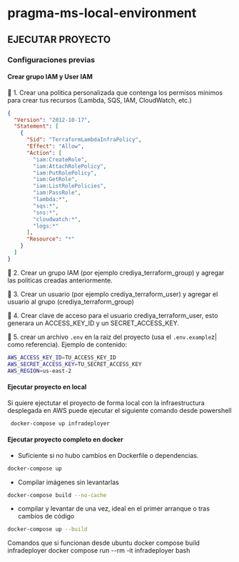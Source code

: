 # pragma-ms-local-environment


## EJECUTAR PROYECTO

### Configuraciones previas

#### Crear grupo IAM y User IAM

🧩 1. Crear una politica personalizada que contenga los permisos mínimos para crear tus recursos (Lambda, SQS, IAM, CloudWatch, etc.)
``` json
{
  "Version": "2012-10-17",
  "Statement": [
    {
      "Sid": "TerraformLambdaInfraPolicy",
      "Effect": "Allow",
      "Action": [
        "iam:CreateRole",
        "iam:AttachRolePolicy",
        "iam:PutRolePolicy",
        "iam:GetRole",
        "iam:ListRolePolicies",
        "iam:PassRole",
        "lambda:*",
        "sqs:*",
        "sns:*",
        "cloudwatch:*",
        "logs:*"
      ],
      "Resource": "*"
    }
  ]
}
```
👥 2. Crear un grupo IAM (por ejemplo crediya_terraform_group) y agregar las politicas creadas anteriormente.

👤 3. Crear un usuario (por ejemplo crediya_terraform_user) y agregar el usuario al grupo (crediya_terraform_group)

🔑 4. Crear clave de acceso para el usuario crediya_terraform_user, esto generara un ACCESS_KEY_ID y un SECRET_ACCESS_KEY.

📄 5. crear un archivo `.env` en la raiz del proyecto (usa el `.env.example`z| como referencia). 
Ejemplo de contenido:
```bash
AWS_ACCESS_KEY_ID=TU_ACCESS_KEY_ID
AWS_SECRET_ACCESS_KEY=TU_SECRET_ACCESS_KEY
AWS_REGION=us-east-2
```


#### Ejecutar proyecto en local

Si quiere ejectutar el proyecto de forma local con la infraestructura desplegada en AWS puede ejecutar el siguiente comando desde powershell
```sh
 docker-compose up infradeployer
```

#### Ejecutar proyecto completo en docker

* Suficiente si no hubo cambios en Dockerfile o dependencias.
 
```sh
docker-compose up
```

* Compilar imágenes sin levantarlas
```sh
docker-compose build --no-cache
```

* compilar y levantar de una vez, ideal en el primer arranque o tras cambios de código
```sh
docker-compose up --build
```

Comandos que si funcionan desde ubuntu
docker compose build infradeployer
docker compose run --rm -it 
infradeployer bash

